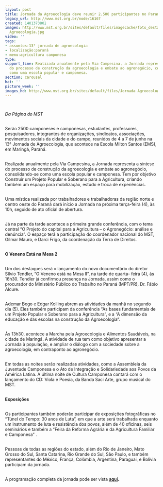 ```yaml
---
layout: post
title: Jornada da Agroecologia deve reunir 2.500 participantes no Paraná
legacy_url: http://www.mst.org.br/node/16167
created: 1401373802
images: http://www.mst.org.br/sites/default/files/imagecache/foto_destaque/Jornada
  Agroecologia.jpg
video: ''
tags:
- assuntos:13° jornada de agroecologia
- localização:paraná
- menu:agricultura camponesa
type: 
support_line: Realizada anualmente pela Via Campesina, a Jornada representa a síntese
  do processo de construção da agroecologia e embate ao agronegócio, consolidando-se
  como uma escola popular e camponesa.
section: carousel
hat: ''
picture_week: ''
images_hd: http://www.mst.org.br/sites/default/files/Jornada Agroecologia.jpg
---
```

<p><em><br></em></p><p><em>Da Página do MST</em></p><p><br>Serão 2500 camponeses e camponesas, estudantes, professores, pesquisadores, integrantes de organizações, sindicatos, associações, movimentos sociais da cidade e do campo, reunidos de 4 a 7 de junho na 13ª Jornada de Agroecologia, que acontece na Escola Milton Santos (EMS), em Maringá, Paraná.</p><p><br>Realizada anualmente pela Via Campesina, a Jornada representa a síntese do processo de construção da agroecologia e embate ao agronegócio, consolidando-se como uma escola popular e camponesa. Tem por objetivo Construir um Projeto Popular e Soberano para a Agricultura, criando também um espaço para mobilização, estudo e troca de experiências.</p><p><br>Uma mística realizada por trabalhadores e trabalhadoras da região norte e centro oeste do Paraná dará início a Jornada na próxima terça-feira (4), às 10h, seguido de ato oficial de abertura.</p><p><br>Já na parte da tarde acontece a primeira grande conferência, com o tema central “O Projeto do capital para a Agricultura – o Agronegócio: análise e denúncia”. O espaço terá a participação do coordenador nacional do MST, Gilmar Mauro, e Darci Frigo, da coordenação da Terra de Direitos.</p><p><br><strong>O Veneno Está na Mesa 2</strong></p><p><br>Um dos destaques será o lançamento do novo documentário do diretor Sílvio Tendler, “O Veneno está na Mesa II”, na tarde de quarta- feira (4), às 16h30. Tendler já confirmou presença na Jornada, assim como o procurador do Ministério Público do Trabalho no Paraná (MPT/PR), Dr. Fábio Alcure.</p><p><br>Ademar Bogo e Edgar Kolling abrem as atividades da manhã no segundo dia (5). Eles também participam da conferência “As bases fundamentais de um Projeto Popular e Soberano para a Agricultura”, e a “A dimensão da educação e das escolas na construção da Agroecologia”.</p><p><br>Às 13h30, acontece a Marcha pela Agroecologia e Alimentos Saudáveis, na cidade de Maringá. A atividade de rua tem como objetivo apresentar a Jornada à população, e ampliar o diálogo com a sociedade sobre a agroecologia, em contraponto ao agronegócio.</p><p><br>Em todas as noites serão realizadas atividades, como a Assembleia da Juventude Camponesa e o Ato de Integração e Solidariedade aos Povos da América Latina. A última noite de Cultura Camponesa contará com o lançamento do CD: Viola e Poesia, da Banda Saci Arte, grupo musical do MST.</p><p><br><strong>Exposições</strong></p><p><br>Os participantes também poderão participar de exposições fotográficas no “Túnel do Tempo: 30 anos de Luta”, em que a arte será trabalhada enquanto um instrumento de luta e resistência dos povos, além de 40 oficinas, seis seminários e também a “Feira da Reforma Agrária e da Agricultura Familiar e Camponesa” .</p><p><br>Pessoas de todas as regiões do estado, além do Rio de Janeiro, Mato Grosso do Sul, Santa Catarina, Rio Grande do Sul, São Paulo, e também representantes do México, França, Colômbia, Argentina, Paraguai, e Bolívia participam da jornada.</p><p><br>A programação completa da jornada pode ser vista <strong><a href="http://jornadaagroecologia.com.br/" target="_blank">aqui</a>.</strong></p><div>&nbsp;</div>
